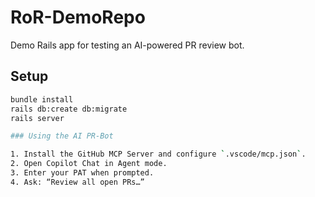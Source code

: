 # RoR-DemoRepo

Demo Rails app for testing an AI-powered PR review bot.

## Setup

```bash
bundle install
rails db:create db:migrate
rails server 

### Using the AI PR-Bot

1. Install the GitHub MCP Server and configure `.vscode/mcp.json`.  
2. Open Copilot Chat in Agent mode.  
3. Enter your PAT when prompted.  
4. Ask: “Review all open PRs…”  
